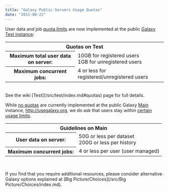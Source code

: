 ```yaml
---
title: "Galaxy Public Servers Usage Quotas"
date: "2011-08-22"
---
```


User data and job [quota limits](/src/test/index.md#quotas) are now implemented at the public [Galaxy Test instance](http://test.g2.bx.psu.edu):

<table>
  <tr>
    <th colspan=2> Quotas on Test </th>
  </tr>
  <tr>
    <th> Maximum total user data on server: </th>
    <td> 10GB for registered users<br />1GB for unregistered users </td>
  </tr>
  <tr>
    <th> Maximum concurrent jobs: </th>
    <td> 4 or less for registered/unregistered users </td>
  </tr>
</table>

<br />
See the wiki [Test](/src/test/index.md#quotas) page for full details.

While [no quotas](/src/main/index.md#quotas) are currently implemented at the public Galaxy [Main](/src/main/index.md) instance, http://usegalaxy.org, we do ask that users stay within [certain usage limits](/src/main/index.md#quotas).

<table>
  <tr>
    <th colspan=2> Guidelines on Main </th>
  </tr>
  <tr>
    <th> User data on server: </th>
    <td> 50G or less per dataset<br />200G or less per history </td>
  </tr>
  <tr>
    <th> Maximum concurrent jobs: </th>
    <td> 4 or less per user (user managed) </td>
  </tr>
</table>

<br />

If you find that you require additional resources, please consider alternative Galaxy options explained at [Big Picture/Choices](/src/Big Picture/Choices/index.md).


